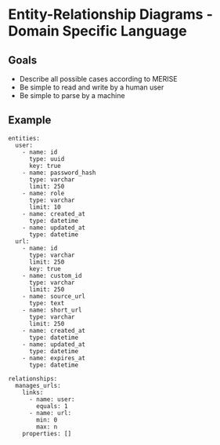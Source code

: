 # Entity-Relationship Diagrams - Domain Specific Language

## Goals

* Describe all possible cases according to MERISE
* Be simple to read and write by a human user
* Be simple to parse by a machine

## Example

```
entities:
  user:
    - name: id
      type: uuid
      key: true
    - name: password_hash
      type: varchar
      limit: 250
    - name: role
      type: varchar
      limit: 10
    - name: created_at
      type: datetime
    - name: updated_at
      type: datetime
  url:
    - name: id
      type: varchar
      limit: 250
      key: true
    - name: custom_id
      type: varchar
      limit: 250
    - name: source_url
      type: text
    - name: short_url
      type: varchar
      limit: 250
    - name: created_at
      type: datetime
    - name: updated_at
      type: datetime
    - name: expires_at
      type: datetime

relationships:
  manages_urls:
    links:
      - name: user: 
        equals: 1
      - name: url:
        min: 0
        max: n
    properties: []
```
